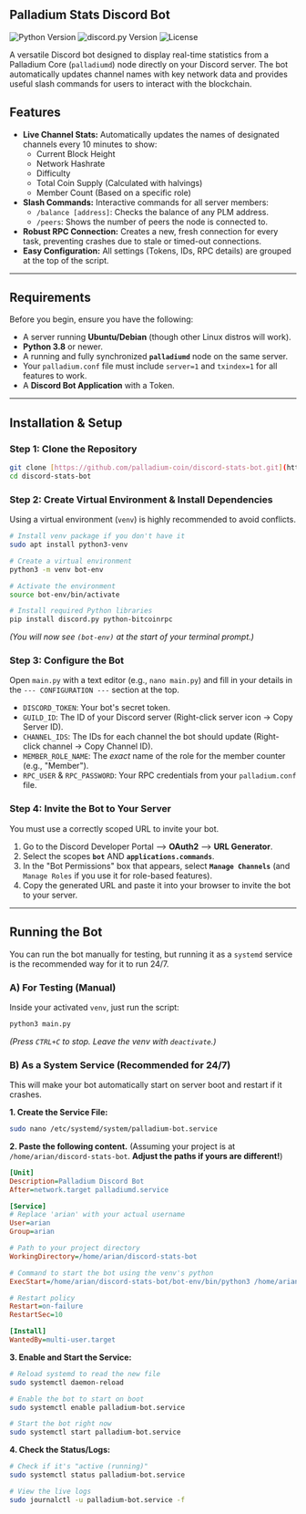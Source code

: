 ## Palladium Stats Discord Bot

![Python Version](https://img.shields.io/badge/python-3.8+-blue.svg)
![discord.py Version](https://img.shields.io/badge/discord.py-2.3.2-7289DA.svg)
![License](https://img.shields.io/badge/license-MIT-green.svg)

A versatile Discord bot designed to display real-time statistics from a Palladium Core (`palladiumd`) node directly on your Discord server. The bot automatically updates channel names with key network data and provides useful slash commands for users to interact with the blockchain.



## Features

- **Live Channel Stats:** Automatically updates the names of designated channels every 10 minutes to show:
  - Current Block Height
  - Network Hashrate
  - Difficulty
  - Total Coin Supply (Calculated with halvings)
  - Member Count (Based on a specific role)
- **Slash Commands:** Interactive commands for all server members:
  - `/balance [address]`: Checks the balance of any PLM address.
  - `/peers`: Shows the number of peers the node is connected to.
- **Robust RPC Connection:** Creates a new, fresh connection for every task, preventing crashes due to stale or timed-out connections.
- **Easy Configuration:** All settings (Tokens, IDs, RPC details) are grouped at the top of the script.

---

## Requirements

Before you begin, ensure you have the following:

- A server running **Ubuntu/Debian** (though other Linux distros will work).
- **Python 3.8** or newer.
- A running and fully synchronized **`palladiumd`** node on the same server.
- Your `palladium.conf` file must include `server=1` and `txindex=1` for all features to work.
- A **Discord Bot Application** with a Token.

---

## Installation & Setup

### Step 1: Clone the Repository
```bash
git clone [https://github.com/palladium-coin/discord-stats-bot.git](https://github.com/palladium-coin/discord-stats-bot.git)
cd discord-stats-bot
````

### Step 2: Create Virtual Environment & Install Dependencies

Using a virtual environment (`venv`) is highly recommended to avoid conflicts.

```bash
# Install venv package if you don't have it
sudo apt install python3-venv

# Create a virtual environment
python3 -m venv bot-env

# Activate the environment
source bot-env/bin/activate

# Install required Python libraries
pip install discord.py python-bitcoinrpc
```

*(You will now see `(bot-env)` at the start of your terminal prompt.)*

### Step 3: Configure the Bot

Open `main.py` with a text editor (e.g., `nano main.py`) and fill in your details in the `--- CONFIGURATION ---` section at the top.

  - `DISCORD_TOKEN`: Your bot's secret token.
  - `GUILD_ID`: The ID of your Discord server (Right-click server icon -\> Copy Server ID).
  - `CHANNEL_IDS`: The IDs for each channel the bot should update (Right-click channel -\> Copy Channel ID).
  - `MEMBER_ROLE_NAME`: The *exact* name of the role for the member counter (e.g., "Member").
  - `RPC_USER` & `RPC_PASSWORD`: Your RPC credentials from your `palladium.conf` file.

### Step 4: Invite the Bot to Your Server

You must use a correctly scoped URL to invite your bot.

1.  Go to the Discord Developer Portal ⟶ **OAuth2** ⟶ **URL Generator**.
2.  Select the scopes **`bot`** AND **`applications.commands`**.
3.  In the "Bot Permissions" box that appears, select **`Manage Channels`** (and `Manage Roles` if you use it for role-based features).
4.  Copy the generated URL and paste it into your browser to invite the bot to your server.

-----

## Running the Bot

You can run the bot manually for testing, but running it as a `systemd` service is the recommended way for it to run 24/7.

### A) For Testing (Manual)

Inside your activated `venv`, just run the script:

```bash
python3 main.py
```

*(Press `CTRL+C` to stop. Leave the venv with `deactivate`.)*

### B) As a System Service (Recommended for 24/7)

This will make your bot automatically start on server boot and restart if it crashes.

**1. Create the Service File:**

```bash
sudo nano /etc/systemd/system/palladium-bot.service
```

**2. Paste the following content.** (Assuming your project is at `/home/arian/discord-stats-bot`. **Adjust the paths if yours are different\!**)

```ini
[Unit]
Description=Palladium Discord Bot
After=network.target palladiumd.service

[Service]
# Replace 'arian' with your actual username
User=arian
Group=arian

# Path to your project directory
WorkingDirectory=/home/arian/discord-stats-bot

# Command to start the bot using the venv's python
ExecStart=/home/arian/discord-stats-bot/bot-env/bin/python3 /home/arian/discord-stats-bot/main.py

# Restart policy
Restart=on-failure
RestartSec=10

[Install]
WantedBy=multi-user.target
```

**3. Enable and Start the Service:**

```bash
# Reload systemd to read the new file
sudo systemctl daemon-reload

# Enable the bot to start on boot
sudo systemctl enable palladium-bot.service

# Start the bot right now
sudo systemctl start palladium-bot.service
```

**4. Check the Status/Logs:**

```bash
# Check if it's "active (running)"
sudo systemctl status palladium-bot.service

# View the live logs
sudo journalctl -u palladium-bot.service -f
```